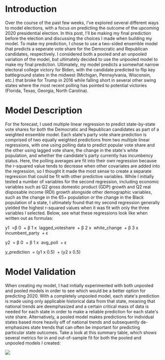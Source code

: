 # Introduction

Over the course of the past few weeks, I've explored several different ways to model elections, with a focus on predicting the outcome of the upcoming 2020 presidential election. In this post, I'll be making my final prediction before the election and discussing the choices I made when building my model. To make my prediction, I chose to use a two-sided ensemble model that predicts a seperate vote share for the Democratic and Republican candidates, respectively. I considered both a pooled and an unpooled variation of the model, but ultimately decided to use the unpooled model to make my final prediction. Ultimately, my model predicts a somewhat narrow electoral college victory for Biden, with the candidate predicted to flip key battleground states in the midwest (Michigan, Pennsylvania, Wisconsin, etc.) that broke for Trump in 2016 while falling short in several other swing states where the most recent polling has pointed to potential victories (Florida, Texas, Georgia, North Carolina).

# Model Description

For the forecast, I used multiple linear regression to predict state-by-state vote shares for both the Democratic and Republican candidates as part of a weighted ensemble model. Each state's party vote share prediction is comprised of two equally weighted predictions from two multiple linear regressions, with one using polling data to predict popular vote share and the other using lagged vote share, the change in the state's white population, and whether the candidate's party currently has incumbency status. Here, the polling averages are fit into their own regression because the r-squared value tends to decrease when other covariates are added into the regression, so I thought it made the most sense to create a separate regression that could be fit with other predictive variables. While I initially tested a number of variables for the second regression, including economic variables such as Q2 gross domestic product (GDP) growth and Q2 real disposable income (RDI) growth alongside other demographic variables, such as the change in the 65+ population or the change in the Black population of a state, I ultimately found that my second regression generally yielded the highest r-squared values when it was fit with only the three variables I selected. Below, see what these regressions look like when written out as formulas:

y1
​	 =β 
0
​	 + β 
1 x
​	 lagged_voteshare
​	 + β 
2 x
​	 white_change
​	 + β 
3 x
​	 incumbent_party
​	 + ϵ


y2
​	 = β 
0
​	 + β 
1 x
​	 avg_poll
​	 + ϵ

y_prediction
​	 = (y1 x 0.5)
​	 + (y2 x 0.5)

# Model Validation

When creating my model, I had initially experimented with both unpooled and pooled models in order to see which would be a better option for predicting 2020. With a completely unpooled model, each state's prediction is made using only applicable historical data from that state, meaning that national trends are deemphasized and a certain critical mass of data is needed for each state in order to make a reliable prediction for each state's vote share. Alternatively, a pooled model makes predictions for individual states based more heavily off of national trends and subsequently de-emphasizes state trends that can often be important for predicting particular state outcomes. Take a look at this summary table, which shows several metrics for in and out-of-sample fit for both the pooled and unpooled models I created:

![](gt_final_summary)

